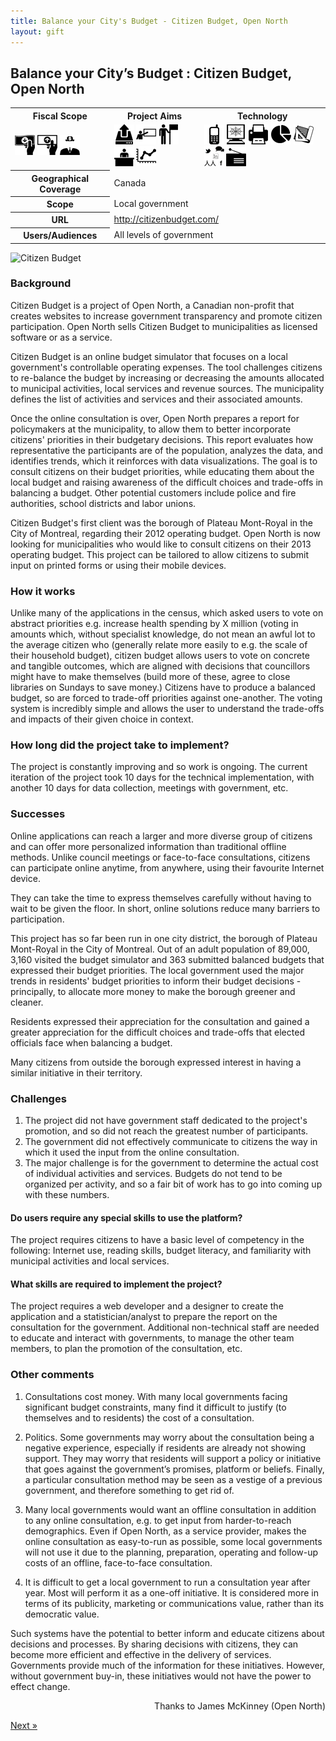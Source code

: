 ```yaml
---
title: Balance your City's Budget - Citizen Budget, Open North
layout: gift
---
```


## Balance your City’s Budget : Citizen Budget, Open North

<table class="iconmatrix">
    <tr class="icons">
        <th class="inner">Fiscal Scope</th>
        <th class="inner">Project Aims</th>
        <th>Technology</th>
    </tr>
    <tr class="iconbar">
        <td class="inner">
            <img src="images/revenue.png" class="" title="Revenue Side" />
            <img src="images/spending.png" class="" title="Spending Side" />
            <img src="images/invisible_money.png" class="no" title="Off-Budget" />
        </td>
        <td class="inner">
            <img src="images/upload.png" class="no" title="Publish Better Data" />
            <img src="images/educate.png" class="no" title="Educate Citizens" />
            <img src="images/citizen.png" class="" title="Facilitate Direct Participation"/>
            <img src="images/decision-maker.png" class="" title="Get Feedback to Policy Makers" />
            <img src="images/data_analysis.png" class="" title="Analyse and Understand Data" />
        </td>
        <td>
            <img src="images/mobile.png" class="no" title="Mobile Technology" />
            <img src="images/web.png" class="" title="Web-based Technology" />
            <img src="images/offline.png" class="no" title="Offline and Print on Demand" />
            <img src="images/piechart.png" class="no" title="Data Visualisation and Maps" />
            <img src="images/standards.png" class="no" title="Formats and Standards" />
            <img src="images/social_media.png" class="" title="Social Media" />
            <img src="images/radio.png" class="no" title="Radio" />
        </td>
    </tr>
    <tr>
        <th class="inner">Geographical Coverage</th>
        <td colspan="2">Canada</td>
    </tr>
    <tr>
	<tr>
	        <th class="inner">Scope</th>
	        <td colspan="2">Local government</td>
	</tr>
	    <tr>
        <th class="inner">URL</th>
        <td colspan="2"><a href="http://citizenbudget.com/">http://citizenbudget.com/</a></td>
    </tr>
    <tr>
        <th class="inner">Users/Audiences</th>
        <td colspan="2">All levels of government</td>
    </tr>
</table>

<img alt="Citizen Budget" src="http://farm8.staticflickr.com/7229/7272472996_6013c841d1_o.png" class="screenshot" />

### Background

Citizen Budget is a project of Open North, a Canadian non-profit that creates websites to increase government transparency and promote citizen participation. Open North sells Citizen Budget to municipalities as licensed software or as a service.

Citizen Budget is an online budget simulator that focuses on a local government's controllable operating expenses. The tool challenges citizens to re-balance the budget by increasing or decreasing the amounts allocated to municipal activities, local services and revenue sources. The municipality defines the list of activities and services and their associated amounts.

Once the online consultation is over, Open North prepares a report for policymakers at the municipality,  to allow them to better incorporate citizens' priorities in their budgetary decisions. This report evaluates how representative the participants are of the population, analyzes the data, and identifies trends, which it reinforces with data visualizations.
The goal is to consult citizens on their budget priorities, while educating them about the local budget and raising awareness of the difficult choices and trade-offs in balancing a budget. Other potential customers include police and fire authorities, school districts and labor unions.

Citizen Budget's first client was the borough of Plateau Mont-Royal in the City of Montreal, regarding their 2012 operating budget. Open North is now looking for municipalities who would like to consult citizens on their 2013 operating budget. This project can be tailored to allow citizens to submit input on printed forms or using their mobile devices.

### How it works

Unlike many of the applications in the census, which asked users to vote on abstract priorities e.g. increase health spending by X million (voting in amounts which, without specialist knowledge, do not mean an awful lot to the average citizen who (generally relate more easily to e.g. the scale of their household budget), citizen budget allows users to vote on concrete and tangible outcomes, which are aligned with decisions that councillors might have to make themselves (build more of these, agree to close libraries on Sundays to save money.) Citizens have to produce a balanced budget, so are forced to trade-off priorities against one-another. The voting system is incredibly simple and allows the user to understand the trade-offs and impacts of their given choice in context.

### How long did the project take to implement?

The project is constantly improving and so work is ongoing. The current iteration of the project took 10 days for the technical implementation, with another 10 days for data collection, meetings with government, etc.

### Successes

Online applications can reach a larger and more diverse group of citizens and can offer more personalized information than traditional offline methods. Unlike council meetings or face-to-face consultations, citizens can participate online anytime, from anywhere, using their favourite Internet device.

They can take the time to express themselves carefully without having to wait to be given the floor. In short, online solutions reduce many barriers to participation.

This project has so far been run in one city district, the borough of Plateau Mont-Royal in the City of Montreal. Out of an adult population of 89,000, 3,160 visited the budget simulator and 363 submitted balanced budgets that expressed their budget priorities. The local government used the major trends in residents' budget priorities to inform their budget decisions - principally, to allocate more money to make the borough greener and cleaner.

Residents expressed their appreciation for the consultation and gained a greater appreciation for the difficult choices and trade-offs that elected officials face when balancing a budget.

Many citizens from outside the borough expressed interest in having a similar initiative in their territory.

### Challenges

1. The project did not have government staff dedicated to the project's promotion, and so did not reach the greatest number of participants.
2. The government did not effectively communicate to citizens the way in which it used the input from the online consultation.
3. The major challenge is for the government to determine the actual cost of individual activities and services. Budgets do not tend to be organized per activity, and so a fair bit of work has to go into coming up with these numbers.

#### Do users require any special skills to use the platform?
The project requires citizens to have a basic level of competency in the following: Internet use, reading skills, budget literacy, and familiarity with municipal activities and local services.

#### What skills are required to implement the project?

The project requires a web developer and a designer to create the application and a statistician/analyst to prepare the report on the consultation for the government. Additional non-technical staff are needed to educate and interact with governments, to manage the other team members, to plan the promotion of the consultation, etc.

### Other comments

1. Consultations cost money. With many local governments facing significant budget constraints, many find it difficult to justify (to themselves and to residents) the cost of a consultation.

2. Politics. Some governments may worry about the consultation being a negative experience, especially if residents are already not showing support. They may worry that residents will support a policy or initiative that goes against the government’s promises, platform or beliefs. Finally, a particular consultation method may be seen as a vestige of a previous government, and therefore something to get rid of.

3. Many local governments would want an offline consultation in addition to any online consultation, e.g. to get input from harder-to-reach demographics. Even if Open North, as a service provider, makes the online consultation as easy-to-run as possible, some local governments will not use it due to the planning, preparation, operating and follow-up costs of an offline, face-to-face consultation.

4. It is difficult to get a local government to run a consultation year after year. Most will perform it as a one-off initiative. It is considered more in terms of its publicity, marketing or communications value, rather than its democratic value.

Such systems have the potential to better inform and educate citizens about decisions and processes. By sharing decisions with citizens, they can become more efficient and effective in the delivery of services. Governments provide much of the information for these initiatives. However, without government buy-in, these initiatives would not have the power to effect change.

<p style="text-align: right">Thanks to James McKinney (Open North)</p>

<div class="pull-right"><a class="btn btn-default btn-mini" href="chapter6-6.html">Next &raquo;</a></div>

